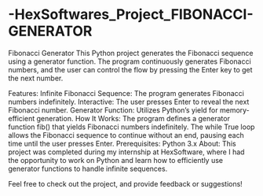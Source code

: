 # -HexSoftwares_Project_FIBONACCI-GENERATOR
Fibonacci Generator
This Python project generates the Fibonacci sequence using a generator function. The program continuously generates Fibonacci numbers, and the user can control the flow by pressing the Enter key to get the next number.

Features:
Infinite Fibonacci Sequence: The program generates Fibonacci numbers indefinitely.
Interactive: The user presses Enter to reveal the next Fibonacci number.
Generator Function: Utilizes Python’s yield for memory-efficient generation.
How It Works:
The program defines a generator function fib() that yields Fibonacci numbers indefinitely.
The while True loop allows the Fibonacci sequence to continue without an end, pausing each time until the user presses Enter.
Prerequisites:
Python 3.x
About:
This project was completed during my internship at HexSoftware, where I had the opportunity to work on Python and learn how to efficiently use generator functions to handle infinite sequences.

Feel free to check out the project, and provide feedback or suggestions!

